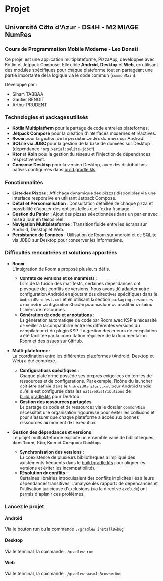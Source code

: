 # Projet

## Université Côte d'Azur - DS4H - M2 MIAGE NumRes
### Cours de Programmation Mobile Moderne - Leo Donati

Ce projet est une application multiplateforme, PizzaApp, développée avec Kotlin et Jetpack Compose. Elle cible **Android**, **Desktop** et **Web**, en utilisant des modules spécifiques pour chaque plateforme tout en partageant une partie importante de la logique via le code commun (`commonMain`).

Développé par :
- Siham TABBAA
- Gautier BENOIT
- Arthur PRUDENT

### Technologies et packages utilisés

- **Kotlin Multiplatform** pour le partage de code entre les plateformes.
- **Jetpack Compose** pour la création d'interfaces modernes et réactives.
- **Room** pour la gestion de la persistance des données sur Android.
- **SQLite via JDBC** pour la gestion de la base de données sur Desktop (dépendance `"org.xerial:sqlite-jdbc"`).
- **Ktor** et **Koin** pour la gestion du réseau et l'injection de dépendances respectivement.
- **Compose Desktop** pour la version Desktop, avec des distributions natives configurées dans [build.gradle.kts](composeApp/build.gradle.kts).

### Fonctionnalités

- **Liste des Pizzas** : Affichage dynamique des pizzas disponibles via une interface responsive en utilisant Jetpack Compose.
- **Détail et Personnalisation** : Consultation détaillée de chaque pizza et possibilité d'ajouter des options telles que l'extra fromage.
- **Gestion du Panier** : Ajout des pizzas sélectionnées dans un panier avec mise à jour en temps réel.
- **Navigation Multiplateforme** : Transition fluide entre les écrans sur Android, Desktop et Web.
- **Persistance de Données** : Utilisation de Room sur Android et de SQLite via JDBC sur Desktop pour conserver les informations.

### Difficultés rencontrées et solutions apportées

- **Room** :  
  L'intégration de Room a proposé plusieurs défis.  
  - **Conflits de versions et de manifests** :  
    Lors de la fusion des manifests, certaines dépendances ont provoqué des conflits de versions. Nous avons dû adapter notre configuration Android en ajoutant des directives spécifiques dans le `AndroidManifest.xml` et en utilisant la section `packaging.resources` dans notre configuration Gradle pour exclure ou modifier certains fichiers de ressources.  
  - **Génération de code et annotations** :  
    La génération automatique de code par Room avec KSP a nécessité de veiller à la compatibilité entre les différentes versions du compilateur et du plugin KSP. La gestion des erreurs de compilation a été facilitée par la consultation régulière de la documentation Room et des issues sur GitHub.

- **Multi-plateforme** :  
  La coordination entre les différentes plateformes (Android, Desktop et Web) a été complexe.  
  - **Configurations spécifiques** :  
    Chaque plateforme possède ses propres exigences en termes de ressources et de configurations. Par exemple, l'icône du launcher doit être définie dans le `AndroidManifest.xml` pour Android tandis qu'elle est configurée dans les `nativeDistributions` de [build.gradle.kts](composeApp/build.gradle.kts) pour Desktop.  
  - **Gestion des ressources partagées** :  
    Le partage de code et de ressources via le dossier `commonMain` nécessitait une organisation rigoureuse pour éviter les collisions et pour s'assurer que chaque plateforme a accès aux bonnes ressources au moment de l'exécution.

- **Gestion des dépendances et versions** :  
  Le projet multiplateforme exploite un ensemble varié de bibliothèques, dont Room, Ktor, Koin et Compose Desktop.  
  - **Synchronisation des versions** :  
    La coexistence de plusieurs bibliothèques a impliqué des ajustements fréquents dans le [build.gradle.kts](composeApp/build.gradle.kts) pour aligner les versions et éviter les incompatibilités.  
  - **Résolution de conflits** :  
    Certaines librairies introduisaient des conflits implicites liés à leurs dépendances transitives. L'analyse des rapports de dépendances et l'utilisation judicieuse d'exclusions (via la directive `exclude`) ont permis d'aplanir ces problèmes.

### Lancez le projet
#### Android
Via le bouton run ou la commande `./gradlew installDebug`

#### Desktop
Via le terminal, la commande `./gradlew run`

#### Web
Via le terminal, la commande `./gradlew wasmJsBrowserRun`